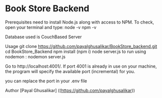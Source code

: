 # Book Store Backend

Prerequisites
 need to install Node.js along with access to NPM. To check, open your terminal and type:
node -v
npm -v

Database used is CouchBased Server 

Usage
git clone https://github.com/payalghusalikar/BookStore_backend.git
cd BookStore_Backend 
npm install (npm i) node server.js to run using nodemon : nodemon server.js

Go to http://localhost:4001/. If port 4001 is already in use on your machine, the program will specify the available port (incremental) for you.

you can replace the port in your .env file

Author
[Payal Ghusalikar] ((https://github.com/payalghusalikar))

